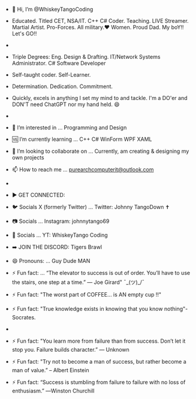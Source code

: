 - 👋 Hi, I’m @WhiskeyTangoCoding
- Educated. Titled CET, NSA/IT. C++ C# Coder. Teaching. LIVE Streamer. Martial Artist. Pro-Forces. All military.❤️ Women. Proud Dad. My boY!! Let's GO!!
- 
- Triple Degrees: Eng. Design & Drafting. IT/Network Systems Administrator. C# Software Developer
- Self-taught coder. Self-Learner.
- Determination. Dedication. Commitment.
- Quickly, excels in anything I set my mind to and tackle. I'm a DO'er and DON'T need ChatGPT nor my hand held. 😄
- 
- 👀 I’m interested in ... Programming and Design
- 🆚 I’m currently learning ... C++ C# WinForm WPF XAML
- 💞️ I’m looking to collaborate on ... Currently, am creating & designing my own projects
- 📫 How to reach me ... purearchcomputerit@outlook.com
- 
- ▶️ GET CONNECTED:
- 🐦 Socials X (formerly Twitter) ... Twitter: Johnny TangoDown ✝︎
- 📷 Socials ... Instagram: johnnytango69
- 🎥 Socials ... YT: WhiskeyTango Coding

- ➡️ JOIN THE DISCORD: Tigers Brawl

- 😄 Pronouns: ... Guy Dude MAN
- ⚡ Fun fact: ... “The elevator to success is out of order. You’ll have to use the stairs, one step at a time.” — Joe Girard"  ¯\_(ツ)_/¯
- ⚡ Fun fact: "The worst part of COFFEE... is AN empty cup !!"
- ⚡ Fun fact: "True knowledge exists in knowing that you know nothing"- Socrates.
- 
- ⚡ Fun fact: "You learn more from failure than from success. Don’t let it stop you. Failure builds character.” — Unknown
- ⚡ Fun fact: "Try not to become a man of success, but rather become a man of value.” – Albert Einstein
- ⚡ Fun fact: “Success is stumbling from failure to failure with no loss of enthusiasm.” ―Winston Churchill

<!---
WhiskeyTangoCoding/WhiskeyTangoCoding is a ✨ special ✨ repository because its `README.md` (this file) appears on your GitHub profile.
You can click the Preview link to take a look at your changes.
--->
